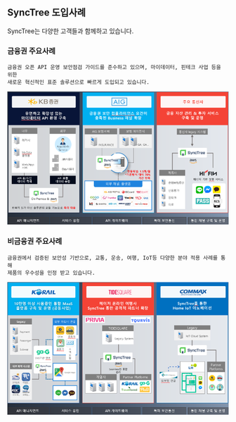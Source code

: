## SyncTree 도입사례

SyncTree는 다양한 고객들과 함께하고 있습니다.


### 금융권 주요사례

    금융권 오픈 API 운영 보안점검 가이드를 준수하고 있으며, 마이데이터, 핀테크 사업 등을 위한 
    새로운 혁신적인 표준 솔루션으로 빠르게 도입되고 있습니다.

![](img/assets/image%20%2846%29.png)

### 비금융권 주요사례

    금융권에서 검증된 보안성 기반으로, 교통, 운송, 여행, IoT등 다양한 분야 적용 사례를 통해 
    제품의 우수성을 인정 받고 있습니다.

![](img/assets/image%20%2845%29.png)
